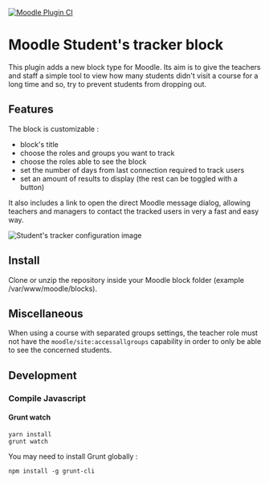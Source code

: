 [![Moodle Plugin CI](https://github.com/Hipjea/moodle-block_studentstracker/actions/workflows/moodle-plugin-ci.yml/badge.svg?branch=main)](https://github.com/Hipjea/moodle-block_studentstracker/actions/workflows/moodle-plugin-ci.yml)

# Moodle Student's tracker block

This plugin adds a new block type for Moodle. Its aim is to give the teachers and staff a simple tool to view how many students didn't visit a course for a long time and so, try to prevent students from dropping out.

## Features

The block is customizable :

<ul>
	<li>block's title</li>
	<li>choose the roles and groups you want to track</li>
	<li>choose the roles able to see the block</li>
	<li>set the number of days from last connection required to track users</li>
	<li>set an amount of results to display (the rest can be toggled with a button)</li>
</ul>

It also includes a link to open the direct Moodle message dialog, allowing teachers and managers to contact the tracked users in very a fast and easy way.

<img alt="Student's tracker configuration image" src="https://moodle.org/pluginfile.php/50/local_plugins/version_releasenotes/14208/Capture%20d%E2%80%99e%CC%81cran%202017-06-14%20a%CC%80%2009.39.36.png">

## Install

Clone or unzip the repository inside your Moodle block folder (example /var/www/moodle/blocks).

## Miscellaneous

When using a course with separated groups settings, the teacher role must not have the `moodle/site:accessallgroups` capability in order to only be able to see the concerned students.

## Development

### Compile Javascript

#### Grunt watch

```
yarn install
grunt watch
```

You may need to install Grunt globally :

`npm install -g grunt-cli`
